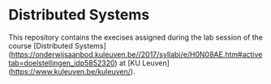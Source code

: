 # Distributed Systems

This repository contains the execises assigned during the lab session of the course [Distributed Systems] (https://onderwijsaanbod.kuleuven.be//2017/syllabi/e/H0N08AE.htm#activetab=doelstellingen_idp5852320) at [KU Leuven] (https://www.kuleuven.be/kuleuven/).
